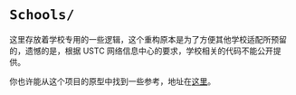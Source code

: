 # `Schools/`

这里存放着学校专用的一些逻辑，这个重构原本是为了方便其他学校适配所预留的，遗憾的是，根据 USTC 网络信息中心的要求，学校相关的代码不能公开提供。

你也许能从这个项目的原型中找到一些参考，地址在[这里](https://github.com/life-ustc/life-ustc)。